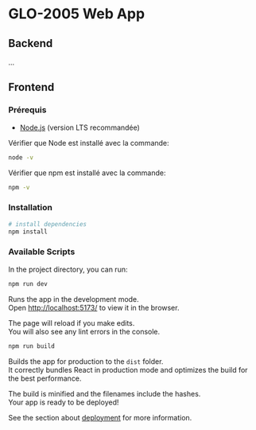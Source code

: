 # GLO-2005 Web App
## Backend
...
## Frontend
### Prérequis
- [Node.js](https://nodejs.org/en/) (version LTS recommandée)

Vérifier que Node est installé avec la commande:
```bash
node -v
```
Vérifier que npm est installé avec la commande:
```bash
npm -v
```

### Installation


```bash
# install dependencies
npm install
```

### Available Scripts

In the project directory, you can run:
```bash
npm run dev
```
Runs the app in the development mode.\
Open [http://localhost:5173/](http://localhost:5173/) to view it in the browser.

The page will reload if you make edits.\
You will also see any lint errors in the console.


```bash
npm run build
```
Builds the app for production to the `dist` folder.\
It correctly bundles React in production mode and optimizes the build for the best performance.

The build is minified and the filenames include the hashes.\
Your app is ready to be deployed!

See the section about [deployment](https://vitejs.dev/guide/build.html) for more information.

